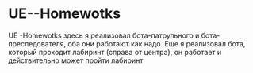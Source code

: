# UE--Homewotks
UE -Homewotks
здесь я реализовал бота-патрульного и бота-преследователя, оба они работают как надо. Еще я реализовал бота, который проходит лабиринт (справа от центра), он работает и действительно может пройти лабиринт
